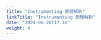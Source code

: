 ```yaml
---
title: "Instrumenting 原理解析"
linkTitle: "Instrumenting 原理解析"
date: "2024-06-26T17:16"
weight: 4
---
```

